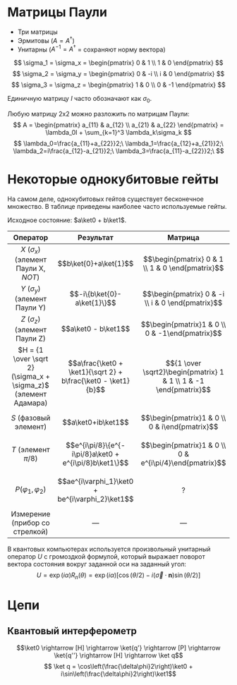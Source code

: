 # Матрицы Паули

- Три матрицы
- Эрмитовы ($A=A^\dagger$)
- Унитарны ($A^{-1}=A^\dagger$ = сохраняют норму вектора)

$$ \sigma_1 = \sigma_x = \begin{pmatrix} 0 & 1 \\ 1 & 0 \end{pmatrix} $$
$$ \sigma_2 = \sigma_y = \begin{pmatrix} 0 & -i \\ i & 0 \end{pmatrix} $$
$$ \sigma_3 = \sigma_z = \begin{pmatrix} 1 & 0 \\ 0 & -1 \end{pmatrix} $$

Единичную матрицу $I$ часто обозначают как $\sigma_0$.

Любую матрицу 2x2 можно разложить по матрицам Паули:
$$ A = \begin{pmatrix} a_{11} & a_{12} \\ a_{21} & a_{22} \end{pmatrix} = \lambda_0I + \sum_{k=1}^3 \lambda_k\sigma_k $$
$$ \lambda_0=\frac{a_{11}+a_{22}}2;\ \lambda_1=\frac{a_{12}+a_{21}}2;\ \lambda_2=i\frac{a_{12}-a_{21}}2;\ \lambda_3=\frac{a_{11}-a_{22}}2;\  $$

# Некоторые однокубитовые гейты

На самом деле, однокубитовых гейтов существует бесконечное множество. В таблице приведены наиболее часто используемые гейты.

Исходное состояние: $a\ket0 + b\ket1$.

|                            Оператор                            |                           Результат                           |                              Матрица                              |
| :------------------------------------------------------------: | :-----------------------------------------------------------: | :---------------------------------------------------------------: |
|           $X$ ($\sigma_x$) (элемент Паули X, *NOT*)            |                     $$b\ket{0}+a\ket{1}$$                     |         $$\begin{pmatrix} 0 & 1 \\ 1 & 0 \end{pmatrix}$$          |
|               $Y$ ($\sigma_y$) (элемент Паули Y)               |                  $$-i\{b\ket{0}-a\ket{1}\}$$                  |         $$\begin{pmatrix} 0 & -i \\ i & 0 \end{pmatrix}$$         |
|               $Z$ ($\sigma_z$) (элемент Паули Z)               |                      $$a\ket0 - b\ket1$$                      |          $$\begin{pmatrix}1 & 0 \\ 0 & -1\end{pmatrix}$$          |
| $H = {1 \over \sqrt 2}(\sigma_x + \sigma_z)$ (элемент Адамара) | $$a\frac{\ket0 + \ket1}{\sqrt 2} + b\frac{\ket0 - \ket1}{b}$$ | $${1 \over \sqrt2}\begin{pmatrix} 1 & 1 \\ 1 & -1 \end{pmatrix}$$ |
|                     $S$ (фазовый элемент)                      |                      $$a\ket0+ib\ket1$$                       |          $$\begin{pmatrix}1 & 0 \\ 0 & i\end{pmatrix}$$           |
|                     $T$ (элемент $\pi/8$)                      |    $$e^{i\pi/8}\{e^{-i\pi/8}a\ket0 + e^{i\pi/8}b\ket1\}$$     |      $$\begin{pmatrix}1 & 0 \\ 0 & e^{i\pi/4}\end{pmatrix}$$      |
|                    $P(\varphi_1,\varphi_2)$                    |        $$ae^{i\varphi_1}\ket0 + be^{i\varphi_2}\ket1$$        |                                 ?                                 |
|                 Измерение (прибор со стрелкой)                 |                               —                               |                                 —                                 |

В квантовых компьютерах используется произвольный унитарный оператор $U$ с громоздкой формулой, который выражает поворот вектора состояния вокруг заданной оси на заданный угол:
$$ U = \exp(i\alpha)R_n(\theta) = \exp(i\alpha)[\cos(\theta/2)-i(\vec{\sigma} \cdot \textbf{n})\sin(\theta/2)] $$

# Цепи

## Квантовый интерферометр
$$\ket0 \rightarrow [H] \rightarrow \ket{q'} \rightarrow [P] \rightarrow \ket{q''} \rightarrow [H] \rightarrow \ket q$$
$$ \ket q = \cos\left(\frac{\delta\phi}2\right)\ket0 + i\sin\left(\frac{\delta\phi}2\right)\ket1$$